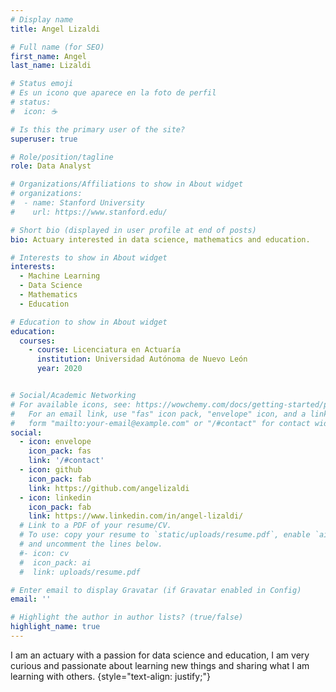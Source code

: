 ```yaml
---
# Display name
title: Angel Lizaldi

# Full name (for SEO)
first_name: Angel
last_name: Lizaldi

# Status emoji
# Es un icono que aparece en la foto de perfil
# status:
#  icon: ☕️

# Is this the primary user of the site?
superuser: true

# Role/position/tagline
role: Data Analyst

# Organizations/Affiliations to show in About widget
# organizations:
#  - name: Stanford University
#    url: https://www.stanford.edu/

# Short bio (displayed in user profile at end of posts)
bio: Actuary interested in data science, mathematics and education.

# Interests to show in About widget
interests:
  - Machine Learning
  - Data Science
  - Mathematics
  - Education

# Education to show in About widget
education:
  courses:
    - course: Licenciatura en Actuaría
      institution: Universidad Autónoma de Nuevo León
      year: 2020


# Social/Academic Networking
# For available icons, see: https://wowchemy.com/docs/getting-started/page-builder/#icons
#   For an email link, use "fas" icon pack, "envelope" icon, and a link in the
#   form "mailto:your-email@example.com" or "/#contact" for contact widget.
social:
  - icon: envelope
    icon_pack: fas
    link: '/#contact'
  - icon: github
    icon_pack: fab
    link: https://github.com/angelizaldi
  - icon: linkedin
    icon_pack: fab
    link: https://www.linkedin.com/in/angel-lizaldi/
  # Link to a PDF of your resume/CV.
  # To use: copy your resume to `static/uploads/resume.pdf`, enable `ai` icons in `params.yaml`,
  # and uncomment the lines below.
  #- icon: cv
  #  icon_pack: ai
  #  link: uploads/resume.pdf

# Enter email to display Gravatar (if Gravatar enabled in Config)
email: ''

# Highlight the author in author lists? (true/false)
highlight_name: true
---
```


I am an actuary with a passion for data science and education, I am very curious and passionate about learning new things and sharing what I am learning with others.
{style="text-align: justify;"}
